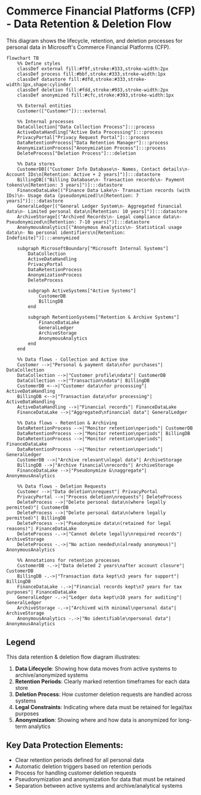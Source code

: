 # Commerce Financial Platforms (CFP) - Data Retention & Deletion Flow

This diagram shows the lifecycle, retention, and deletion processes for personal data in Microsoft's Commerce Financial Platforms (CFP).

```mermaid
flowchart TB
    %% Define styles
    classDef external fill:#f9f,stroke:#333,stroke-width:2px
    classDef process fill:#bbf,stroke:#333,stroke-width:1px
    classDef datastore fill:#dfd,stroke:#333,stroke-width:1px,shape:cylinder
    classDef deletion fill:#fdd,stroke:#933,stroke-width:2px
    classDef anonymized fill:#cfc,stroke:#393,stroke-width:1px
    
    %% External entities
    Customer(["Customer"]):::external
    
    %% Internal processes
    DataCollection["Data Collection Process"]:::process
    ActiveDataHandling["Active Data Processing"]:::process
    PrivacyPortal["Privacy Request Portal"]:::process
    DataRetentionProcess["Data Retention Manager"]:::process
    AnonymizationProcess["Anonymization Process"]:::process
    DeleteProcess["Deletion Process"]:::deletion
    
    %% Data stores
    CustomerDB[("Customer Info Database\n- Names, Contact details\n- Account IDs\n[Retention: Active + 2 years]")]:::datastore
    BillingDB[("Billing Database\n- Transaction records\n- Payment tokens\n[Retention: 3 years]")]:::datastore
    FinanceDataLake[("Finance Data Lake\n- Transaction records (with IDs)\n- Usage data (pseudonymized)\n[Retention: 7 years]")]:::datastore
    GeneralLedger[("General Ledger System\n- Aggregated financial data\n- Limited personal data\n[Retention: 10 years]")]:::datastore
    ArchiveStorage[("Archived Records\n- Legal compliance data\n- Pseudonymized\n[Retention: 7-10 years]")]:::datastore
    AnonymousAnalytics[("Anonymous Analytics\n- Statistical usage data\n- No personal identifiers\n[Retention: Indefinite]")]:::anonymized
    
    subgraph MicrosoftBoundary["Microsoft Internal Systems"]
        DataCollection
        ActiveDataHandling
        PrivacyPortal
        DataRetentionProcess
        AnonymizationProcess
        DeleteProcess
        
        subgraph ActiveSystems["Active Systems"]
            CustomerDB
            BillingDB
        end
        
        subgraph RetentionSystems["Retention & Archive Systems"]
            FinanceDataLake
            GeneralLedger
            ArchiveStorage
            AnonymousAnalytics
        end
    end
    
    %% Data flows - Collection and Active Use
    Customer -->|"Personal & payment data\nfor purchases"| DataCollection
    DataCollection -->|"Customer profile\ndata"| CustomerDB
    DataCollection -->|"Transaction\ndata"| BillingDB
    CustomerDB <-->|"Customer data\nfor processing"| ActiveDataHandling
    BillingDB <-->|"Transaction data\nfor processing"| ActiveDataHandling
    ActiveDataHandling -->|"Financial records"| FinanceDataLake
    FinanceDataLake -->|"Aggregated\nfinancial data"| GeneralLedger
    
    %% Data flows - Retention & Archiving
    DataRetentionProcess -->|"Monitor retention\nperiods"| CustomerDB
    DataRetentionProcess -->|"Monitor retention\nperiods"| BillingDB
    DataRetentionProcess -->|"Monitor retention\nperiods"| FinanceDataLake
    DataRetentionProcess -->|"Monitor retention\nperiods"| GeneralLedger
    CustomerDB -->|"Archive relevant\nlegal data"| ArchiveStorage
    BillingDB -->|"Archive financial\nrecords"| ArchiveStorage
    FinanceDataLake -->|"Pseudonymize &\naggregate"| AnonymousAnalytics
    
    %% Data flows - Deletion Requests
    Customer -->|"Data deletion\nrequest"| PrivacyPortal
    PrivacyPortal -->|"Process deletion\nrequests"| DeleteProcess
    DeleteProcess -->|"Delete personal data\n(where legally permitted)"| CustomerDB
    DeleteProcess -->|"Delete personal data\n(where legally permitted)"| BillingDB
    DeleteProcess -->|"Pseudonymize data\n(retained for legal reasons)"| FinanceDataLake
    DeleteProcess -.->|"Cannot delete legally\nrequired records"| ArchiveStorage
    DeleteProcess -.->|"No action needed\n(already anonymous)"| AnonymousAnalytics
    
    %% Annotations for retention processes
    CustomerDB -.->|"Data deleted 2 years\nafter account closure"| CustomerDB
    BillingDB -.->|"Transaction data kept\n3 years for support"| BillingDB
    FinanceDataLake -.->|"Financial records kept\n7 years for tax purposes"| FinanceDataLake
    GeneralLedger -.->|"Ledger data kept\n10 years for auditing"| GeneralLedger
    ArchiveStorage -.->|"Archived with minimal\npersonal data"| ArchiveStorage
    AnonymousAnalytics -.->|"No identifiable\npersonal data"| AnonymousAnalytics
```

## Legend

This data retention & deletion flow diagram illustrates:

1. **Data Lifecycle**: Showing how data moves from active systems to archive/anonymized systems
2. **Retention Periods**: Clearly marked retention timeframes for each data store
3. **Deletion Process**: How customer deletion requests are handled across systems
4. **Legal Constraints**: Indicating where data must be retained for legal/tax purposes
5. **Anonymization**: Showing where and how data is anonymized for long-term analytics

## Key Data Protection Elements:

- Clear retention periods defined for all personal data
- Automatic deletion triggers based on retention periods
- Process for handling customer deletion requests
- Pseudonymization and anonymization for data that must be retained
- Separation between active systems and archive/analytical systems
